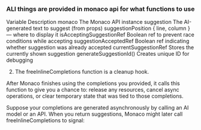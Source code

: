 ### ALl things are provided in monaco api for what functions to use 

Variable	                Description
monaco	                    The Monaco API instance
suggestion	                The AI-generated text to suggest (from props)
suggestionPosition	        { line, column } — where to display it
isAcceptingSuggestionRef    Boolean ref to prevent race conditions while accepting
suggestionAcceptedRef	    Boolean ref indicating whether suggestion was already accepted
currentSuggestionRef	    Stores the currently shown suggestion
generateSuggestionId()	    Creates unique ID for debugging




2. The freeInlineCompletions function is a cleanup hook.

After Monaco finishes using the completions you provided, it calls this function to give you a chance to:
release any resources,
cancel async operations, or
clear temporary state that was tied to those completions.


Suppose your completions are generated asynchronously by calling an AI model or an API.
When you return suggestions, Monaco might later call freeInlineCompletions to signal:


